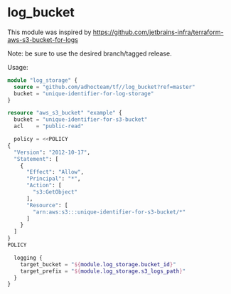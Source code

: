 # log_bucket

This module was inspired by https://github.com/jetbrains-infra/terraform-aws-s3-bucket-for-logs

Note: be sure to use the desired branch/tagged release.

Usage:

```terraform
module "log_storage" {
  source = "github.com/adhocteam/tf//log_bucket?ref=master"
  bucket = "unique-identifier-for-log-storage"
}

resource "aws_s3_bucket" "example" {
  bucket = "unique-identifier-for-s3-bucket"
  acl    = "public-read"

  policy = <<POLICY
{
  "Version": "2012-10-17",
  "Statement": [
    {
      "Effect": "Allow",
      "Principal": "*",
      "Action": [
        "s3:GetObject"
      ],
      "Resource": [
        "arn:aws:s3:::unique-identifier-for-s3-bucket/*"
      ]
    }
  ]
}
POLICY

  logging {
    target_bucket = "${module.log_storage.bucket_id}"
    target_prefix = "${module.log_storage.s3_logs_path}"
  }
}
```
